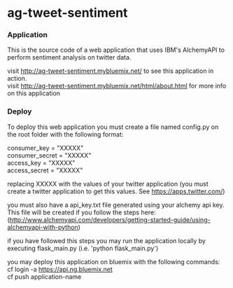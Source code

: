 # ag-tweet-sentiment


### Application
This is the source code of a web application that uses IBM's AlchemyAPI to perform sentiment analysis on twitter data.

visit http://ag-tweet-sentiment.mybluemix.net/ to see this application in action.  
visit http://ag-tweet-sentiment.mybluemix.net/html/about.html for more info on this application  


### Deploy
To deploy this web application you must create a file named config.py on the root folder with the following format:  

consumer_key = "XXXXX"  
consumer_secret = "XXXXX"  
access_key = "XXXXX"  
access_secret = "XXXXX"  

replacing XXXXX with the values of your twitter application (you must create a twitter application to get this values. See https://apps.twitter.com/)  

you must also have a api_key.txt file generated using your alchemy api key. This file will be created if you follow the steps here: (http://www.alchemyapi.com/developers/getting-started-guide/using-alchemyapi-with-python) 

if you have followed this steps you may run the application locally by executing flask_main.py (i.e. 'python flask_main.py')

you may deploy this application on bluemix with the following commands:  
cf login -a https://api.ng.bluemix.net  
cf push application-name  



